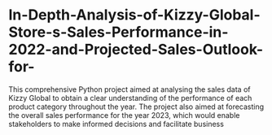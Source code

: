 # In-Depth-Analysis-of-Kizzy-Global-Store-s-Sales-Performance-in-2022-and-Projected-Sales-Outlook-for-
This comprehensive Python project aimed at analysing the sales data of Kizzy Global to obtain a clear understanding of the performance of each product category throughout the year. The project also aimed at forecasting the overall sales performance for the year 2023, which would enable stakeholders to make informed decisions and facilitate business
